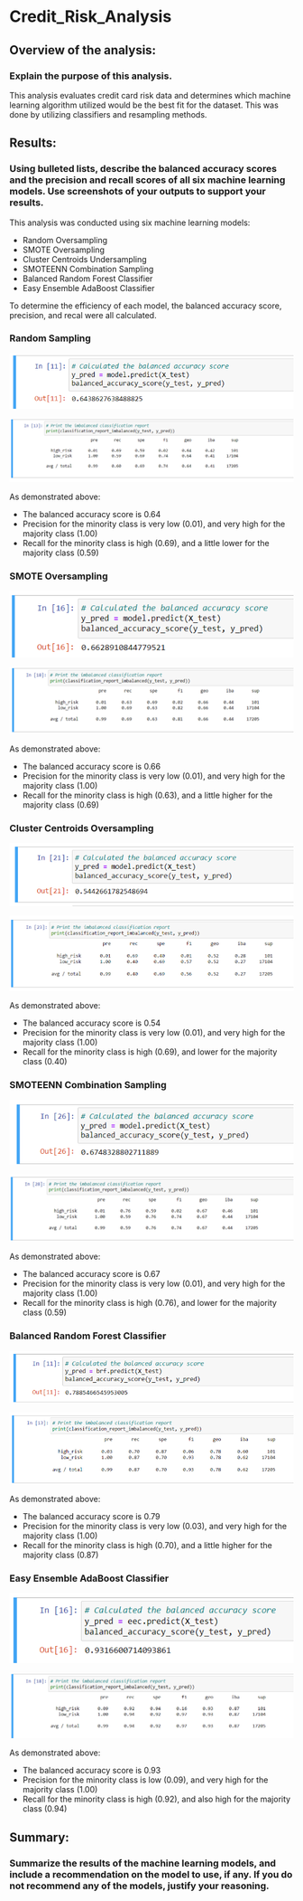 # Credit_Risk_Analysis

## Overview of the analysis: 
### Explain the purpose of this analysis.

This analysis evaluates credit card risk data and determines which machine learning algorithm utilized would be the best fit for the dataset. This was done by utilizing classifiers and resampling methods.

## Results: 
### Using bulleted lists, describe the balanced accuracy scores and the precision and recall scores of all six machine learning models. Use screenshots of your outputs to support your results.

This analysis was conducted using six machine learning models:
* Random Oversampling
* SMOTE Oversampling
* Cluster Centroids Undersampling
* SMOTEENN Combination Sampling
* Balanced Random Forest Classifier
* Easy Ensemble AdaBoost Classifier

To determine the efficiency of each model, the balanced accuracy score, precision, and recal were all calculated.

### Random Sampling

![Random Sampling balanced accuracy](https://github.com/waciciarelli/Credit_Risk_Analysis/blob/main/Screenshots/cr_resampling_balanced_accuracy_score.png?raw=true)

![Random Sampling Classification Report](https://github.com/waciciarelli/Credit_Risk_Analysis/blob/main/Screenshots/cr_resampling_classification_report_imbalanced.png?raw=true)

As demonstrated above:
* The balanced accuracy score is 0.64
* Precision for the minority class is very low (0.01), and very high for the majority class (1.00)
* Recall for the minority class is high (0.69), and a little lower for the majority class (0.59)

### SMOTE Oversampling

![SMOTE Oversampling balanced accuracy](https://github.com/waciciarelli/Credit_Risk_Analysis/blob/main/Screenshots/cr_resampling_balanced_accuracy_score_smote.png?raw=true)

![SMOTE Oversampling Classification Report](https://github.com/waciciarelli/Credit_Risk_Analysis/blob/main/Screenshots/cr_resampling_classification_report_imbalanced_smote.png?raw=true)

As demonstrated above:
* The balanced accuracy score is 0.66
* Precision for the minority class is very low (0.01), and very high for the majority class (1.00)
* Recall for the minority class is high (0.63), and a little higher for the majority class (0.69)

### Cluster Centroids Oversampling

![Undersampling balanced accuracy](https://github.com/waciciarelli/Credit_Risk_Analysis/blob/main/Screenshots/cr_resampling_balanced_accuracy_score_undersampling.png?raw=true)

![Undersampling Classification Report](https://github.com/waciciarelli/Credit_Risk_Analysis/blob/main/Screenshots/cr_resampling_classification_report_imbalanced_undersampling.png?raw=true)

As demonstrated above:
* The balanced accuracy score is 0.54
* Precision for the minority class is very low (0.01), and very high for the majority class (1.00)
* Recall for the minority class is high (0.69), and lower for the majority class (0.40)

### SMOTEENN Combination Sampling

![SMOTEENN balanced accuracy](https://github.com/waciciarelli/Credit_Risk_Analysis/blob/main/Screenshots/cr_resampling_balanced_accuracy_score_over_and_under.png?raw=true)

![SMOTEENN Classification Report](https://github.com/waciciarelli/Credit_Risk_Analysis/blob/main/Screenshots/cr_resampling_classification_report_imbalanced_over_and_under.png?raw=true)

As demonstrated above:
* The balanced accuracy score is 0.67
* Precision for the minority class is very low (0.01), and very high for the majority class (1.00)
* Recall for the minority class is high (0.76), and lower for the majority class (0.59)

### Balanced Random Forest Classifier

![Forest balanced accuracy](https://github.com/waciciarelli/Credit_Risk_Analysis/blob/main/Screenshots/cr_ensemble_balanced_accuracy_score.png?raw=true)

![Forest Classification Report](https://github.com/waciciarelli/Credit_Risk_Analysis/blob/main/Screenshots/cr_ensemble_classification_report_imbalanced.png?raw=true)

As demonstrated above:
* The balanced accuracy score is 0.79
* Precision for the minority class is very low (0.03), and very high for the majority class (1.00)
* Recall for the minority class is high (0.70), and a little higher for the majority class (0.87)

### Easy Ensemble AdaBoost Classifier

![AdaBoost balanced accuracy](https://github.com/waciciarelli/Credit_Risk_Analysis/blob/main/Screenshots/cr_ensemble_balanced_accuracy_score_adaboost.png?raw=true)

![AdaBoost Classification Report](https://github.com/waciciarelli/Credit_Risk_Analysis/blob/main/Screenshots/cr_ensemble_classification_report_imbalanced_adaboost.png?raw=true)

As demonstrated above:
* The balanced accuracy score is 0.93
* Precision for the minority class is low (0.09), and very high for the majority class (1.00)
* Recall for the minority class is high (0.92), and also high for the majority class (0.94)

## Summary: 
### Summarize the results of the machine learning models, and include a recommendation on the model to use, if any. If you do not recommend any of the models, justify your reasoning.
